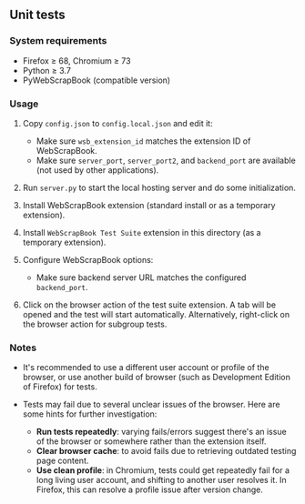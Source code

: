 Unit tests
----------

### System requirements

* Firefox ≥ 68, Chromium ≥ 73
* Python ≥ 3.7
* PyWebScrapBook (compatible version)

### Usage

1. Copy `config.json` to `config.local.json` and edit it:
   * Make sure `wsb_extension_id` matches the extension ID of WebScrapBook.
   * Make sure `server_port`, `server_port2`, and `backend_port` are available (not used by other applications).

2. Run `server.py` to start the local hosting server and do some initialization.

3. Install WebScrapBook extension (standard install or as a temporary extension).

4. Install `WebScrapBook Test Suite` extension in this directory (as a temporary extension).

5. Configure WebScrapBook options:
   * Make sure backend server URL matches the configured `backend_port`.

6. Click on the browser action of the test suite extension. A tab will be opened and the test will start automatically. Alternatively, right-click on the browser action for subgroup tests.

### Notes

* It's recommended to use a different user account or profile of the browser, or use another build of browser (such as Development Edition of Firefox) for tests.

* Tests may fail due to several unclear issues of the browser. Here are some hints for further investigation:
  * **Run tests repeatedly**: varying fails/errors suggest there's an issue of the browser or somewhere rather than the extension itself.
  * **Clear browser cache**: to avoid fails due to retrieving outdated testing page content.
  * **Use clean profile**: in Chromium, tests could get repeatedly fail for a long living user account, and shifting to another user resolves it. In Firefox, this can resolve a profile issue after version change.
